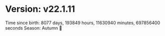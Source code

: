 # Version: v22.1.11
Time since birth: 8077 days, 193849 hours, 11630940 minutes, 697856400 seconds
Season: Autumn 🍁
